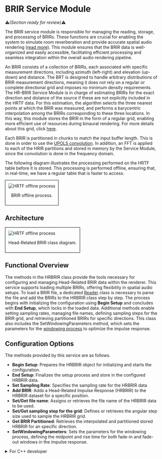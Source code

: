 # BRIR Service Module
:warning:*(Section ready for review)*:warning:

The BRIR service module is responsible for managing the reading, storage, and processing of BRIRs. These functions are crucial for enabling the system to simulate room reverberation and provide accurate spatial audio rendering [(read more)](../environment-models/freefield-environment-model.md). This module ensures that the BRIR data is well-organized and easily accessible, facilitating efficient processing and seamless integration within the overall audio rendering pipeline.

An BRIR consists of a collection of BRIRs, each associated with specific measurement directions, including azimuth (left-right) and elevation (up-down) and distance. The BRT is designed to handle arbitrary distributions of BRIR measurement directions, meaning it does not rely on a regular or complete directional grid and imposes no minimum density requirements. The HR-BRIR Service Module is in charge of estimating BRIRs for the exact direction and distance of the source if these are not explicitly included in the HRTF data. For this estimation, the algorithm selects the three nearest points at which the BRIR was measured, and performs a barycentric interpolation among the BRIRs corresponding to these three locations. In this way, this module stores the BRIR in the form of a regular grid, enabling more efficient use of resources during binaural rendering. For more details about this grid, click [here](../../assets/technical-report/SONICOM_TR3.1_BRT%20REGULAR%20GRID%20DISTRIBUTION%20OF%20POINTS%20IN%20THE%20SPHERE%20USED%20BY%20THE%20BRT.pdf). 


Each BRIR is partitioned in chunks to match the input buffer length. This is done in order to use the  [UPOLS convolution](../listener-models/hrtf-models/listener-acoustic-model-hrtf.md). In addition, an FFT is applied to each of the HRIR partitions and stored in memory by the Service Module, since the convolution is done in the frequency domain.

The following diagram illustrates the processing performed on the HRTF table before it is stored. This processing is performed offline, ensuring that, in real-time, we have a regular table that is faster to access.

<div style="border: 1px solid #000; padding: 10px; display: inline-block;">
    <img src="/BRT-Documentation/assets/BRIR_offlineProcess.png" alt="HRTF offline process" style="display: block; margin: 0 auto;">
    <p style="text-align: center;">BRIR offline process.</p>
</div>

## Architecture

<div style="border: 1px solid #000; padding: 10px; display: inline-block;">
    <img src="/BRT-Documentation/assets/sysmldiagrams/none.png" alt="HRTF offline process" style="display: block; margin: 0 auto;">
    <p style="text-align: center;">Head-Related BRIR class diagram.</p>
</div>


## Functional Overview

The methods in the HRBRIR class provide the tools necessary for configuring and managing Head-Related BRIR data within the renderer. This service supports loading multiple BRIRs, offering flexibility in spatial audio setups. To load a BRIR file, a dedicated [Reader](../readers/index.md) class is necessary to parse the file and add the BRIRs to the HRBRIR class step by step.  The process begins with initializing the configuration using **Begin Setup** and concludes with **End Setup**, which locks in the loaded data. Additional methods enable setting sampling rates, managing file names, defining sampling steps for the BRIR grid, and retrieving partitioned BRIRs for specific directions. This class also includes the SetWindowingParameters method, which sets the parameters for the [windowing process](../listener-models/rir-models/index.md) to optimize the impulse response.

## Configuration Options

The methods provided by this service are as follows.

- **Begin Setup**: Prepares the HRBRIR object for initializing and starts the configuration.
- **End Setup**: Finalizes the setup process and store in the configured HRBRIR data.
- **Set Sampling Rate**:  Specifies the sampling rate for the HRBRIR data
- **Add BRIR**: Adds a Head-Related Impulse Response (HRBRIR) to the HRBRIR dataset for a specific position.
- **Set/Get file name**: Assigns or retrieves the file name of the HRBRIR data to be used.
- **Set/Get sampling step for the grid**: Defines or retrieves the angular step size used to sample the HRBRIR grid.
- **Get BRIR Partitioned**: Retrieves  the interpolated and partitioned stored HRBRIR for an specific direction.
- **SetWindowingParameters**: Sets the parameters for the windowing process, defining the midpoint and rise time for both fade-in and fade-out windows in the impulse response.


<details>
<summary>For C++ developer</summary>
Section under construction
</details>
